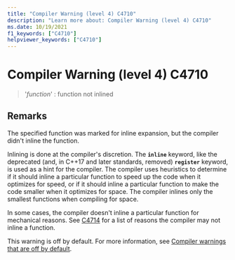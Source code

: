 ```yaml
---
title: "Compiler Warning (level 4) C4710"
description: "Learn more about: Compiler Warning (level 4) C4710"
ms.date: 10/19/2021
f1_keywords: ["C4710"]
helpviewer_keywords: ["C4710"]
---
```

# Compiler Warning (level 4) C4710

> '*function*' : function not inlined

## Remarks

The specified function was marked for inline expansion, but the compiler didn't inline the function.

Inlining is done at the compiler's discretion. The **`inline`** keyword, like the deprecated (and, in C++17 and later standards, removed) **`register`** keyword, is used as a hint for the compiler. The compiler uses heuristics to determine if it should inline a particular function to speed up the code when it optimizes for speed, or if it should inline a particular function to make the code smaller when it optimizes for space. The compiler inlines only the smallest functions when compiling for space.

In some cases, the compiler doesn't inline a particular function for mechanical reasons. See [C4714](../../error-messages/compiler-warnings/compiler-warning-level-4-c4714.md) for a list of reasons the compiler may not inline a function.

This warning is off by default. For more information, see [Compiler warnings that are off by default](../../preprocessor/compiler-warnings-that-are-off-by-default.md).
